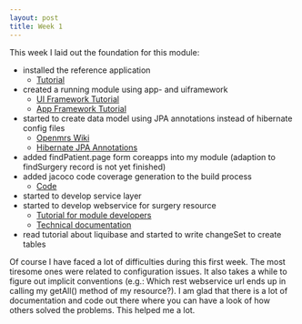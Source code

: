 ```yaml
---
layout: post
title: Week 1
---
```


This week I laid out the foundation for this module:

* installed the reference application
	* [Tutorial](https://wiki.openmrs.org/display/projects/Setting+Up+a+Development+Environment+for+OpenMRS+EMR+2.0)
* created a running module using app- and uiframework
	* [UI Framework Tutorial](https://wiki.openmrs.org/display/docs/Using+the+UI+Framework+in+Your+Module)
	* [App Framework Tutorial](https://wiki.openmrs.org/display/docs/App+Framework+Developer+Documentation)
* started to create data model using JPA annotations instead of hibernate config files
	* [Openmrs Wiki](https://wiki.openmrs.org/display/docs/Module+Hibernate+Annotated+Classes)
	* [Hibernate JPA Annotations](http://www.techferry.com/articles/hibernate-jpa-annotations.html)
* added findPatient.page form coreapps into my module (adaption to findSurgery record is not yet finished)
* added jacoco code coverage generation to the build process
	* [Code](https://github.com/lbat/openmrs-module-operationtheater/commit/25d7ea2cb1efb69fccdd652b55c674f12518ec36)
* started to develop service layer
* started to develop webservice for surgery resource
	* [Tutorial for module developers](https://wiki.openmrs.org/display/docs/Adding+a+Web+Service+Step+by+Step+Guide+for+Module+Developers)
	* [Technical documentation](https://wiki.openmrs.org/display/docs/REST+Web+Services+Technical+Documentation)
* read tutorial about liquibase and started to write changeSet to create tables

Of course I have faced a lot of difficulties during this first week. The most tiresome ones were related to configuration issues. It also takes a while to figure out implicit conventions (e.g.: Which rest webservice url ends up in calling my getAll() method of my resource?). I am glad that there is a lot of documentation and code out there where you can have a look of how others solved the problems. This helped me a lot.



